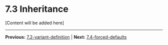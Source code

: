 # 7.3 Inheritance

[Content will be added here]

---

**Previous:** [7.2-variant-definition](./7.2-variant-definition.md) | **Next:** [7.4-forced-defaults](./7.4-forced-defaults.md)
